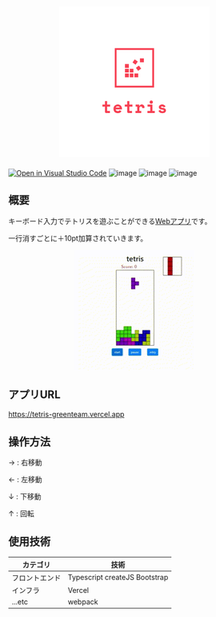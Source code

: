<h2 align="center">
    <a href="https://tetris-greenteam.vercel.app/">
        <img src="./images/logo.png" height="300">
    </a>
</h2>


[![Open in Visual Studio Code](https://img.shields.io/static/v1?logo=visualstudiocode&label=&message=Open%20in%20Visual%20Studio%20Code&labelColor=2c2c32&color=007acc&logoColor=007acc)](https://open.vscode.dev/recursionist-teamdev-green/tetris)
![image](https://img.shields.io/badge/Bootstrap-563D7C?style=for-the-badge&logo=bootstrap&logoColor=white)
![image](https://img.shields.io/badge/Webpack-8DD6F9?style=for-the-badge&logo=Webpack&logoColor=white)
![image](https://img.shields.io/badge/TypeScript-007ACC?style=for-the-badge&logo=typescript&logoColor=white)

## 概要
キーボード入力でテトリスを遊ぶことができる[Webアプリ](https://tetris-greenteam.vercel.app/)です。

一行消すごとに＋10pt加算されていきます。


<div align=center>
<img src="./images/demoPlay.gif">
</div>

## アプリURL
https://tetris-greenteam.vercel.app

## 操作方法
→ : 右移動

← : 左移動

↓ : 下移動

↑ : 回転

## 使用技術

|カテゴリ|技術|
|----|----|
|フロントエンド | Typescript createJS Bootstrap|
|インフラ|Vercel|
|...etc|webpack|
